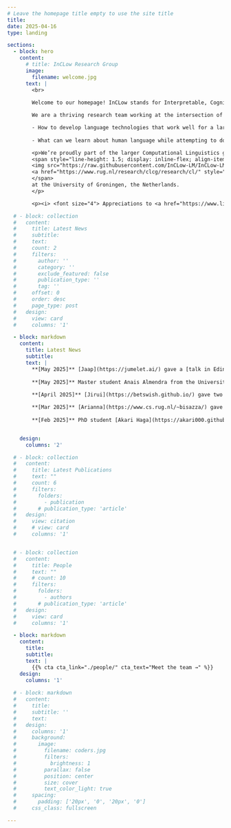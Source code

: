 ```yaml
---
# Leave the homepage title empty to use the site title
title:
date: 2025-04-16
type: landing

sections:
  - block: hero
    content:
      # title: InCLow Research Group
      image:
        filename: welcome.jpg
      text: |
        <br>
        
        Welcome to our homepage! InCLow stands for Interpretable, Cognitively inspired, Low-resource Language Models.

        We are a thriving research team working at the intersection of natural language processing and (cognitive) linguistics. Our [projects](https://inclow-lm.github.io/projects/) revolve around two key questions:

        - How to develop language technologies that work well for a large variety of languages?
        
        - What can we learn about human language while attempting to do that?

        <p>We’re proudly part of the larger Computational Linguistics group
        <span style="line-height: 1.5; display: inline-flex; align-items: center;">
        <img src="https://raw.githubusercontent.com/InCLow-LM/InCLow-LM.github.io/refs/heads/main/assets/media/gronlp.png" alt="GroNLP logo" style="height: 1em; vertical-align: middle; margin-right: 0.3em;">
        <a href="https://www.rug.nl/research/clcg/research/cl/" style="height: 1em; vertical-align: middle; margin-right: 0.3em;">GroNLP </a>
        </span>
        at the University of Groningen, the Netherlands.
        </p>

        <p><i> <font size="4"> Appreciations to <a href="https://www.linkedin.com/in/maria-pilar-uribe-silva"> Maria Pilar Uribe-Silva </a> for the wonderful team photograph! </font> </i></p>

  # - block: collection
  #   content:
  #     title: Latest News
  #     subtitle:
  #     text:
  #     count: 2
  #     filters:
  #       author: ''
  #       category: ''
  #       exclude_featured: false
  #       publication_type: ''
  #       tag: ''
  #     offset: 0
  #     order: desc
  #     page_type: post
  #   design:
  #     view: card
  #     columns: '1'

  - block: markdown
    content:
      title: Latest News
      subtitle:
      text: |
        **[May 2025]** [Jaap](https://jumelet.ai/) gave a [talk in Edinburgh](https://informatics.ed.ac.uk/ilcc/news-events/seminars-2025/friday-2nd-may-at-11am-jaap-jumelet) on [MultiBLiMP: A Multilingual Benchmark of Linguistic Minimal Pairs](https://arxiv.org/abs/2504.02768).
        
        **[May 2025]** Master student Anais Almendra from the University of Chile joined us for a 3-month visit. She works on morphological analysis of the endangered language Madupungun.
        
        **[April 2025]** [Jirui](https://betswish.github.io/) gave two talks at [KPN](https://www.kpn.com/algemeen/english) and [University of Amsterdam](https://www.uva.nl/en) on three topics on Retrieval Augmented Generation ([MIRAGE](https://aclanthology.org/2024.emnlp-main.347/), [likelihood gauges answer accuracy](https://aclanthology.org/2025.naacl-long.78/), and [Consistency in Multilingual Context Utilization](https://arxiv.org/abs/2504.00597))

        **[Mar 2025]** [Arianna](https://www.cs.rug.nl/~bisazza/) gave a keynote talk at [NoDaLiDa/Baltic-HLT 2025](https://sites.google.com/view/nodalida-bhlt2025/keynote-speakers), titled "Not all Language Models need to be Large: Studying Language Evolution and Acquisition with Modern Neural Networks".
        
        **[Feb 2025]** PhD student [Akari Haga](https://akari000.github.io/about/) from NAIST, Japan, joined us for a 6-month visit. She works on BabyLM-style models for Japanese.


    design:
      columns: '2'

  # - block: collection
  #   content:
  #     title: Latest Publications
  #     text: ""
  #     count: 6
  #     filters:
  #       folders:
  #         - publication
  #       # publication_type: 'article'
  #   design:
  #     view: citation
  #     # view: card
  #     columns: '1'


  # - block: collection
  #   content:
  #     title: People
  #     text: ""
  #     # count: 10
  #     filters:
  #       folders:
  #         - authors
  #       # publication_type: 'article'
  #   design:
  #     view: card
  #     columns: '1'

  - block: markdown
    content:
      title:
      subtitle:
      text: |
        {{% cta cta_link="./people/" cta_text="Meet the team →" %}}
    design:
      columns: '1'
  
  # - block: markdown
  #   content:
  #     title:
  #     subtitle: ''
  #     text:
  #   design:
  #     columns: '1'
  #     background:
  #       image: 
  #         filename: coders.jpg
  #         filters:
  #           brightness: 1
  #         parallax: false
  #         position: center
  #         size: cover
  #         text_color_light: true
  #     spacing:
  #       padding: ['20px', '0', '20px', '0']
  #     css_class: fullscreen

---
```

